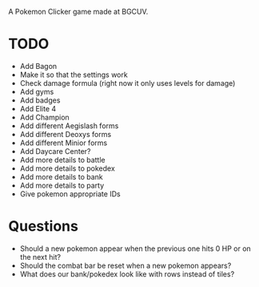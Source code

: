 A Pokemon Clicker game made at BGCUV.

# TODO

- Add Bagon
- Make it so that the settings work
- Check damage formula (right now it only uses levels for damage)
- Add gyms
- Add badges
- Add Elite 4
- Add Champion
- Add different Aegislash forms
- Add different Deoxys forms
- Add different Minior forms
- Add Daycare Center?
- Add more details to battle
- Add more details to pokedex
- Add more details to bank
- Add more details to party
- Give pokemon appropriate IDs

# Questions

- Should a new pokemon appear when the previous one hits 0 HP or on the next hit?
- Should the combat bar be reset when a new pokemon appears?
- What does our bank/pokedex look like with rows instead of tiles?
